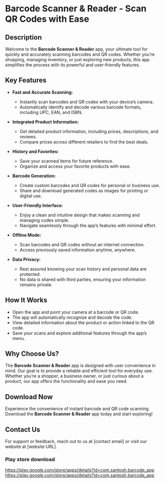 # Barcode Scanner & Reader - Scan QR Codes with Ease

## Description
Welcome to the **Barcode Scanner & Reader** app, your ultimate tool for quickly and accurately scanning barcodes and QR codes. Whether you’re shopping, managing inventory, or just exploring new products, this app simplifies the process with its powerful and user-friendly features.

## Key Features

- **Fast and Accurate Scanning:**
  - Instantly scan barcodes and QR codes with your device’s camera.
  - Automatically identify and decode various barcode formats, including UPC, EAN, and ISBN.

- **Integrated Product Information:**
  - Get detailed product information, including prices, descriptions, and reviews.
  - Compare prices across different retailers to find the best deals.

- **History and Favorites:**
  - Save your scanned items for future reference.
  - Organize and access your favorite products with ease.

- **Barcode Generation:**
  - Create custom barcodes and QR codes for personal or business use.
  - Share and download generated codes as images for printing or digital use.

- **User-Friendly Interface:**
  - Enjoy a clean and intuitive design that makes scanning and managing codes simple.
  - Navigate seamlessly through the app’s features with minimal effort.

- **Offline Mode:**
  - Scan barcodes and QR codes without an internet connection.
  - Access previously saved information anytime, anywhere.

- **Data Privacy:**
  - Rest assured knowing your scan history and personal data are protected.
  - No data is shared with third parties, ensuring your information remains private.

## How It Works
- Open the app and point your camera at a barcode or QR code.
- The app will automatically recognize and decode the code.
- View detailed information about the product or action linked to the QR code.
- Save your scans and explore additional features through the app’s menu.

## Why Choose Us?
The **Barcode Scanner & Reader** app is designed with user convenience in mind. Our goal is to provide a reliable and efficient tool for everyday use. Whether you’re a shopper, a business owner, or just curious about a product, our app offers the functionality and ease you need.

## Download Now
Experience the convenience of instant barcode and QR code scanning. Download the **Barcode Scanner & Reader** app today and start exploring!

## Contact Us
For support or feedback, reach out to us at [contact email] or visit our website at [website URL].


### Play store download

https://play.google.com/store/apps/details?id=com.santosh.barcode_app
https://play.google.com/store/apps/details?id=com.santosh.barcode_app
